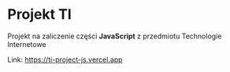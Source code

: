 # Projekt TI
Projekt na zaliczenie części **JavaScript** z przedmiotu Technologie Internetowe

Link: https://ti-project-js.vercel.app
